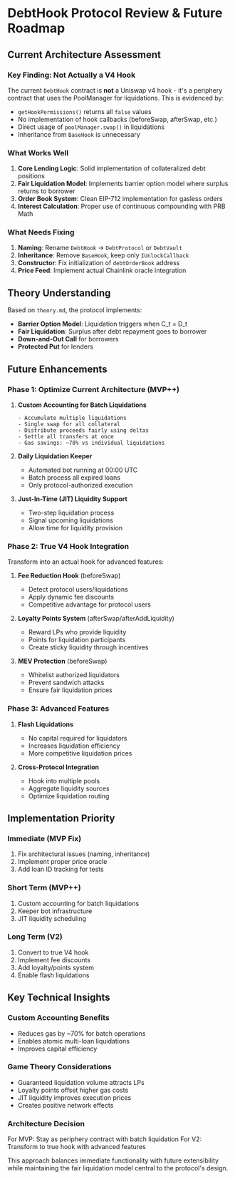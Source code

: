 # DebtHook Protocol Review & Future Roadmap

## Current Architecture Assessment

### Key Finding: Not Actually a V4 Hook
The current `DebtHook` contract is **not** a Uniswap v4 hook - it's a periphery contract that uses the PoolManager for liquidations. This is evidenced by:
- `getHookPermissions()` returns all `false` values
- No implementation of hook callbacks (beforeSwap, afterSwap, etc.)
- Direct usage of `poolManager.swap()` in liquidations
- Inheritance from `BaseHook` is unnecessary

### What Works Well
1. **Core Lending Logic**: Solid implementation of collateralized debt positions
2. **Fair Liquidation Model**: Implements barrier option model where surplus returns to borrower
3. **Order Book System**: Clean EIP-712 implementation for gasless orders
4. **Interest Calculation**: Proper use of continuous compounding with PRB Math

### What Needs Fixing
1. **Naming**: Rename `DebtHook` → `DebtProtocol` or `DebtVault`
2. **Inheritance**: Remove `BaseHook`, keep only `IUnlockCallback`
3. **Constructor**: Fix initialization of `debtOrderBook` address
4. **Price Feed**: Implement actual Chainlink oracle integration

## Theory Understanding

Based on `theory.md`, the protocol implements:
- **Barrier Option Model**: Liquidation triggers when C_t = D_t
- **Fair Liquidation**: Surplus after debt repayment goes to borrower
- **Down-and-Out Call** for borrowers
- **Protected Put** for lenders

## Future Enhancements

### Phase 1: Optimize Current Architecture (MVP++)
1. **Custom Accounting for Batch Liquidations**
   ```solidity
   - Accumulate multiple liquidations
   - Single swap for all collateral
   - Distribute proceeds fairly using deltas
   - Settle all transfers at once
   - Gas savings: ~70% vs individual liquidations
   ```

2. **Daily Liquidation Keeper**
   - Automated bot running at 00:00 UTC
   - Batch process all expired loans
   - Only protocol-authorized execution

3. **Just-In-Time (JIT) Liquidity Support**
   - Two-step liquidation process
   - Signal upcoming liquidations
   - Allow time for liquidity provision

### Phase 2: True V4 Hook Integration
Transform into an actual hook for advanced features:

1. **Fee Reduction Hook** (beforeSwap)
   - Detect protocol users/liquidations
   - Apply dynamic fee discounts
   - Competitive advantage for protocol users

2. **Loyalty Points System** (afterSwap/afterAddLiquidity)
   - Reward LPs who provide liquidity
   - Points for liquidation participants
   - Create sticky liquidity through incentives

3. **MEV Protection** (beforeSwap)
   - Whitelist authorized liquidators
   - Prevent sandwich attacks
   - Ensure fair liquidation prices

### Phase 3: Advanced Features
1. **Flash Liquidations**
   - No capital required for liquidators
   - Increases liquidation efficiency
   - More competitive liquidation prices

2. **Cross-Protocol Integration**
   - Hook into multiple pools
   - Aggregate liquidity sources
   - Optimize liquidation routing

## Implementation Priority

### Immediate (MVP Fix)
1. Fix architectural issues (naming, inheritance)
2. Implement proper price oracle
3. Add loan ID tracking for tests

### Short Term (MVP++)
1. Custom accounting for batch liquidations
2. Keeper bot infrastructure
3. JIT liquidity scheduling

### Long Term (V2)
1. Convert to true V4 hook
2. Implement fee discounts
3. Add loyalty/points system
4. Enable flash liquidations

## Key Technical Insights

### Custom Accounting Benefits
- Reduces gas by ~70% for batch operations
- Enables atomic multi-loan liquidations
- Improves capital efficiency

### Game Theory Considerations
- Guaranteed liquidation volume attracts LPs
- Loyalty points offset higher gas costs
- JIT liquidity improves execution prices
- Creates positive network effects

### Architecture Decision
For MVP: Stay as periphery contract with batch liquidation
For V2: Transform to true hook with advanced features

This approach balances immediate functionality with future extensibility while maintaining the fair liquidation model central to the protocol's design.